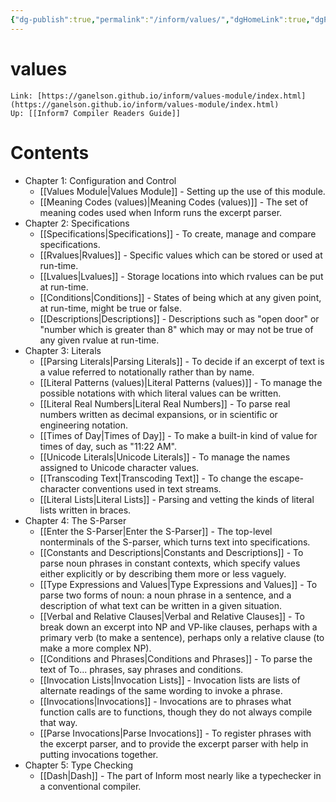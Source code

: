 ```yaml
---
{"dg-publish":true,"permalink":"/inform/values/","dgHomeLink":true,"dgPassFrontmatter":false}
---
```


# values
```ad-info
Link: [https://ganelson.github.io/inform/values-module/index.html](https://ganelson.github.io/inform/values-module/index.html)
Up: [[Inform7 Compiler Readers Guide]]
```



# Contents
- Chapter 1: Configuration and Control
	- [[Values Module|Values Module]] - Setting up the use of this module.
	- [[Meaning Codes (values)|Meaning Codes (values)]] - The set of meaning codes used when Inform runs the excerpt parser.
- Chapter 2: Specifications
	- [[Specifications|Specifications]] - To create, manage and compare specifications.
	- [[Rvalues|Rvalues]] - Specific values which can be stored or used at run-time.
	- [[Lvalues|Lvalues]] - Storage locations into which rvalues can be put at run-time.
	- [[Conditions|Conditions]] - States of being which at any given point, at run-time, might be true or false.
	- [[Descriptions|Descriptions]] - Descriptions such as "open door" or "number which is greater than 8" which may or may not be true of any given rvalue at run-time.
- Chapter 3: Literals
	- [[Parsing Literals|Parsing Literals]] - To decide if an excerpt of text is a value referred to notationally rather than by name.
	- [[Literal Patterns (values)|Literal Patterns (values)]] - To manage the possible notations with which literal values can be written.
	- [[Literal Real Numbers|Literal Real Numbers]] - To parse real numbers written as decimal expansions, or in scientific or engineering notation.
	- [[Times of Day|Times of Day]] - To make a built-in kind of value for times of day, such as "11:22 AM".
	- [[Unicode Literals|Unicode Literals]] - To manage the names assigned to Unicode character values.
	- [[Transcoding Text|Transcoding Text]] - To change the escape-character conventions used in text streams.
	- [[Literal Lists|Literal Lists]] - Parsing and vetting the kinds of literal lists written in braces.
- Chapter 4: The S-Parser
	- [[Enter the S-Parser|Enter the S-Parser]] - The top-level nonterminals of the S-parser, which turns text into specifications.
	- [[Constants and Descriptions|Constants and Descriptions]] - To parse noun phrases in constant contexts, which specify values either explicitly or by describing them more or less vaguely.
	- [[Type Expressions and Values|Type Expressions and Values]] - To parse two forms of noun: a noun phrase in a sentence, and a description of what text can be written in a given situation.
	- [[Verbal and Relative Clauses|Verbal and Relative Clauses]] - To break down an excerpt into NP and VP-like clauses, perhaps with a primary verb (to make a sentence), perhaps only a relative clause (to make a more complex NP).
	- [[Conditions and Phrases|Conditions and Phrases]] - To parse the text of To... phrases, say phrases and conditions.
	- [[Invocation Lists|Invocation Lists]] - Invocation lists are lists of alternate readings of the same wording to invoke a phrase.
	- [[Invocations|Invocations]] - Invocations are to phrases what function calls are to functions, though they do not always compile that way.
	- [[Parse Invocations|Parse Invocations]] - To register phrases with the excerpt parser, and to provide the excerpt parser with help in putting invocations together.
- Chapter 5: Type Checking
	- [[Dash|Dash]] - The part of Inform most nearly like a typechecker in a conventional compiler.

